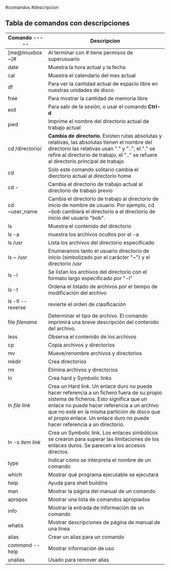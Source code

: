 #comandos #descripcion
## Tabla de comandos con descripciones

| Comando -----| Descripcion |
|---------|-------------|
| \[me@linuxbox ~]# | Al terminar con # tiene permisos de superusuario |
| date | Muestra la hora actual y la fecha |
| cal | Muestra el calendario del mes actual |
| df | Para ver la cantidad actual de espacio libre en nuestras unidades de disco |
| free | Para mostrar la cantidad de memoria libre |
| exit | Para salir de la sesión, o usar el comando **Ctrl-d** |
| pwd | Imprime el nombre del directorio actual de trabajo actual |
| cd /directorio/ | **Cambia de directorio.** Existen rutas absolutas y relativas, las absolutas tienen el nombre del directorio las relativas usan "." y "..", el "." se refire al directorio de trabajo, el ".." se refuere al directorio principal de trabajo|
|  cd | Solo este comando solitario cambia el dierctorio actual al directorio home |
| cd - | Cambia el directorio de trabajo actual al directorio de trabajo previo |
| cd ~user_name | Cambia el directorio de trabajo al directorio de inicio de nombre de usuario. Por ejemplo, cd ~bob cambiará el directorio a el directorio de inicio del usuario "bob". |
| ls | Muestra el contenido del directorio |
| ls -a | muestra los archivos ocultos por el -a |
| ls /usr | Lista los archivos del directorio especificado |
| ls ~ /usr | Enumeramos tanto el usuario directorio de inicio (simbolizado por el carácter "~") y el directorio /usr |
| ls -l | Se listan los archivos del directorio con el formato largo especificado por "-l" |
| ls -t | Ordena el listado de archivos por el tiempo de modificación del archivo |
| ls -lt --reverse | revierte el orden de clasificación |
| file *filename* | Determinar el tipo de archivo. El comando imprimirá una breve descripción del contenido del archivo.| 
| less | Observa el contenido de los archivos |
| cp | Copia archivos y directorios |
| mv | Mueve/renombre archivos y directorios |
| mkdir | Crea directorios |
| rm | Elimina archivos y directorios |
| ln | Crea hard y Symbolic links |
| ln *file link* | Crea un Hard link. Un enlace duro no puede hacer referencia a un fichero fuera de su propio sistema de ficheros. Esto significa que un enlace no puede hacer referencia a un archivo que no esté en la misma partición de disco que el propio enlace. Un enlace duro no puede hacer referencia a un directorio.|
| ln -s *item link* | Crea un Symbolic link. Los enlaces simbólicos se crearon para superar las limitaciones de los enlaces duros. Se parecen a los accesos directos. |
| type | Indicar cómo se interpreta el nombre de un comando |
| which | Mostrar qué programa ejecutable se ejecutará |
| help | Ayuda para shell buildins |
| man | Mostrar la página del manual de un comando |
| apropos | Mostrar una lista de comandos apropiados |
| info | Mostrar la entrada de información de un comando |
| whatis | Mostrar descripciones de página de manual de una línea |
| alias | Crear un alias para un comando |
| *command* --help | Mostrar información de uso |
| unalias | Usado para remover alias |
